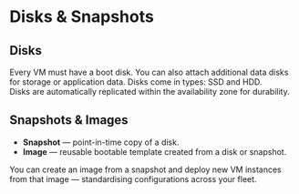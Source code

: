 # Disks & Snapshots

## Disks  
Every VM must have a boot disk. You can also attach additional data disks for storage or application data. Disks come in types: SSD and HDD.  
Disks are automatically replicated within the availability zone for durability.

## Snapshots & Images  
- **Snapshot** — point-in-time copy of a disk.  
- **Image** — reusable bootable template created from a disk or snapshot.

You can create an image from a snapshot and deploy new VM instances from that image — standardising configurations across your fleet.
